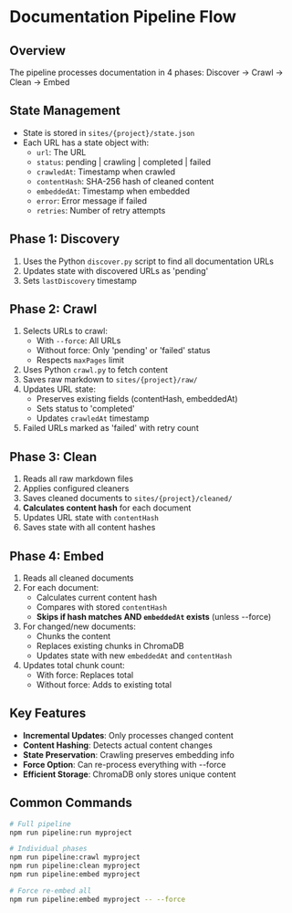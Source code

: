 # Documentation Pipeline Flow

## Overview
The pipeline processes documentation in 4 phases: Discover → Crawl → Clean → Embed

## State Management
- State is stored in `sites/{project}/state.json`
- Each URL has a state object with:
  - `url`: The URL
  - `status`: pending | crawling | completed | failed
  - `crawledAt`: Timestamp when crawled
  - `contentHash`: SHA-256 hash of cleaned content
  - `embeddedAt`: Timestamp when embedded
  - `error`: Error message if failed
  - `retries`: Number of retry attempts

## Phase 1: Discovery
1. Uses the Python `discover.py` script to find all documentation URLs
2. Updates state with discovered URLs as 'pending'
3. Sets `lastDiscovery` timestamp

## Phase 2: Crawl
1. Selects URLs to crawl:
   - With `--force`: All URLs
   - Without force: Only 'pending' or 'failed' status
   - Respects `maxPages` limit
2. Uses Python `crawl.py` to fetch content
3. Saves raw markdown to `sites/{project}/raw/`
4. Updates URL state:
   - Preserves existing fields (contentHash, embeddedAt)
   - Sets status to 'completed'
   - Updates `crawledAt` timestamp
5. Failed URLs marked as 'failed' with retry count

## Phase 3: Clean
1. Reads all raw markdown files
2. Applies configured cleaners
3. Saves cleaned documents to `sites/{project}/cleaned/`
4. **Calculates content hash** for each document
5. Updates URL state with `contentHash`
6. Saves state with all content hashes

## Phase 4: Embed
1. Reads all cleaned documents
2. For each document:
   - Calculates current content hash
   - Compares with stored `contentHash`
   - **Skips if hash matches AND `embeddedAt` exists** (unless --force)
3. For changed/new documents:
   - Chunks the content
   - Replaces existing chunks in ChromaDB
   - Updates state with new `embeddedAt` and `contentHash`
4. Updates total chunk count:
   - With force: Replaces total
   - Without force: Adds to existing total

## Key Features
- **Incremental Updates**: Only processes changed content
- **Content Hashing**: Detects actual content changes
- **State Preservation**: Crawling preserves embedding info
- **Force Option**: Can re-process everything with --force
- **Efficient Storage**: ChromaDB only stores unique content

## Common Commands
```bash
# Full pipeline
npm run pipeline:run myproject

# Individual phases
npm run pipeline:crawl myproject
npm run pipeline:clean myproject
npm run pipeline:embed myproject

# Force re-embed all
npm run pipeline:embed myproject -- --force
```